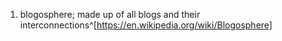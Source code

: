 1. blogosphere; made up of all blogs and their interconnections^[https://en.wikipedia.org/wiki/Blogosphere]